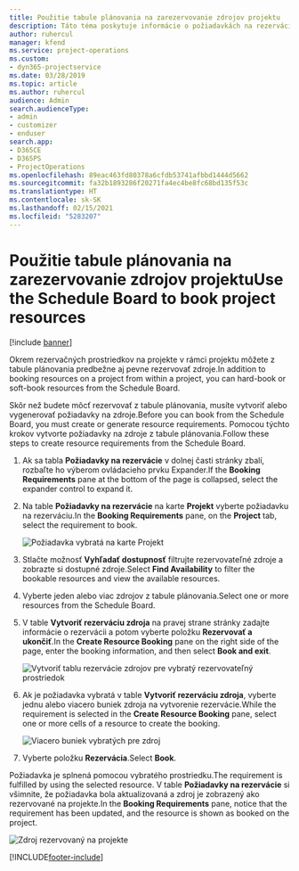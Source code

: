 ```yaml
---
title: Použitie tabule plánovania na zarezervovanie zdrojov projektu
description: Táto téma poskytuje informácie o požiadavkách na rezerváciu zdrojov.
author: ruhercul
manager: kfend
ms.service: project-operations
ms.custom:
- dyn365-projectservice
ms.date: 03/28/2019
ms.topic: article
ms.author: ruhercul
audience: Admin
search.audienceType:
- admin
- customizer
- enduser
search.app:
- D365CE
- D365PS
- ProjectOperations
ms.openlocfilehash: 89eac463fd80378a6cfdb53741afbbd1444d5662
ms.sourcegitcommit: fa32b1893286f20271fa4ec4be8fc68bd135f53c
ms.translationtype: HT
ms.contentlocale: sk-SK
ms.lasthandoff: 02/15/2021
ms.locfileid: "5283207"
---
```

# <a name="use-the-schedule-board-to-book-project-resources"></a><span data-ttu-id="4db64-103">Použitie tabule plánovania na zarezervovanie zdrojov projektu</span><span class="sxs-lookup"><span data-stu-id="4db64-103">Use the Schedule Board to book project resources</span></span>

[!include [banner](../includes/psa-now-project-operations.md)]

<span data-ttu-id="4db64-104">Okrem rezervačných prostriedkov na projekte v rámci projektu môžete z tabule plánovania predbežne aj pevne rezervovať zdroje.</span><span class="sxs-lookup"><span data-stu-id="4db64-104">In addition to booking resources on a project from within a project, you can hard-book or soft-book resources from the Schedule Board.</span></span>

<span data-ttu-id="4db64-105">Skôr než budete môcť rezervovať z tabule plánovania, musíte vytvoriť alebo vygenerovať požiadavky na zdroje.</span><span class="sxs-lookup"><span data-stu-id="4db64-105">Before you can book from the Schedule Board, you must create or generate resource requirements.</span></span> <span data-ttu-id="4db64-106">Pomocou týchto krokov vytvorte požiadavky na zdroje z tabule plánovania.</span><span class="sxs-lookup"><span data-stu-id="4db64-106">Follow these steps to create resource requirements from the Schedule Board.</span></span>

1. <span data-ttu-id="4db64-107">Ak sa tabla **Požiadavky na rezervácie** v dolnej časti stránky zbalí, rozbaľte ho výberom ovládacieho prvku Expander.</span><span class="sxs-lookup"><span data-stu-id="4db64-107">If the **Booking Requirements** pane at the bottom of the page is collapsed, select the expander control to expand it.</span></span>
2. <span data-ttu-id="4db64-108">Na table **Požiadavky na rezervácie** na karte **Projekt** vyberte požiadavku na rezerváciu.</span><span class="sxs-lookup"><span data-stu-id="4db64-108">In the **Booking Requirements** pane, on the **Project** tab, select the requirement to book.</span></span>

    ![Požiadavka vybratá na karte Projekt](media/Resource-Management-image73.png)

3. <span data-ttu-id="4db64-110">Stlačte možnosť **Vyhľadať dostupnosť** filtrujte rezervovateľné zdroje a zobrazte si dostupné zdroje.</span><span class="sxs-lookup"><span data-stu-id="4db64-110">Select **Find Availability** to filter the bookable resources and view the available resources.</span></span> 
4. <span data-ttu-id="4db64-111">Vyberte jeden alebo viac zdrojov z tabule plánovania.</span><span class="sxs-lookup"><span data-stu-id="4db64-111">Select one or more resources from the Schedule Board.</span></span> 
5. <span data-ttu-id="4db64-112">V table **Vytvoriť rezerváciu zdroja** na pravej strane stránky zadajte informácie o rezervácii a potom vyberte položku **Rezervovať a ukončiť**.</span><span class="sxs-lookup"><span data-stu-id="4db64-112">In the **Create Resource Booking** pane on the right side of the page, enter the booking information, and then select **Book and exit**.</span></span>

    ![Vytvoriť tablu rezervácie zdrojov pre vybratý rezervovateľný prostriedok](media/Resource-Management-image74.png)

6. <span data-ttu-id="4db64-114">Ak je požiadavka vybratá v table **Vytvoriť rezerváciu zdroja**, vyberte jednu alebo viacero buniek zdroja na vytvorenie rezervácie.</span><span class="sxs-lookup"><span data-stu-id="4db64-114">While the requirement is selected in the **Create Resource Booking** pane, select one or more cells of a resource to create the booking.</span></span>

    ![Viacero buniek vybratých pre zdroj](media/Resource-Management-image75.png)

7. <span data-ttu-id="4db64-116">Vyberte položku **Rezervácia**.</span><span class="sxs-lookup"><span data-stu-id="4db64-116">Select **Book**.</span></span>

<span data-ttu-id="4db64-117">Požiadavka je splnená pomocou vybratého prostriedku.</span><span class="sxs-lookup"><span data-stu-id="4db64-117">The requirement is fulfilled by using the selected resource.</span></span> <span data-ttu-id="4db64-118">V table **Požiadavky na rezervácie** si všimnite, že požiadavka bola aktualizovaná a zdroj je zobrazený ako rezervované na projekte.</span><span class="sxs-lookup"><span data-stu-id="4db64-118">In the **Booking Requirements** pane, notice that the requirement has been updated, and the resource is shown as booked on the project.</span></span>

![Zdroj rezervovaný na projekte](media/Resource-Management-image76.png)


[!INCLUDE[footer-include](../includes/footer-banner.md)]